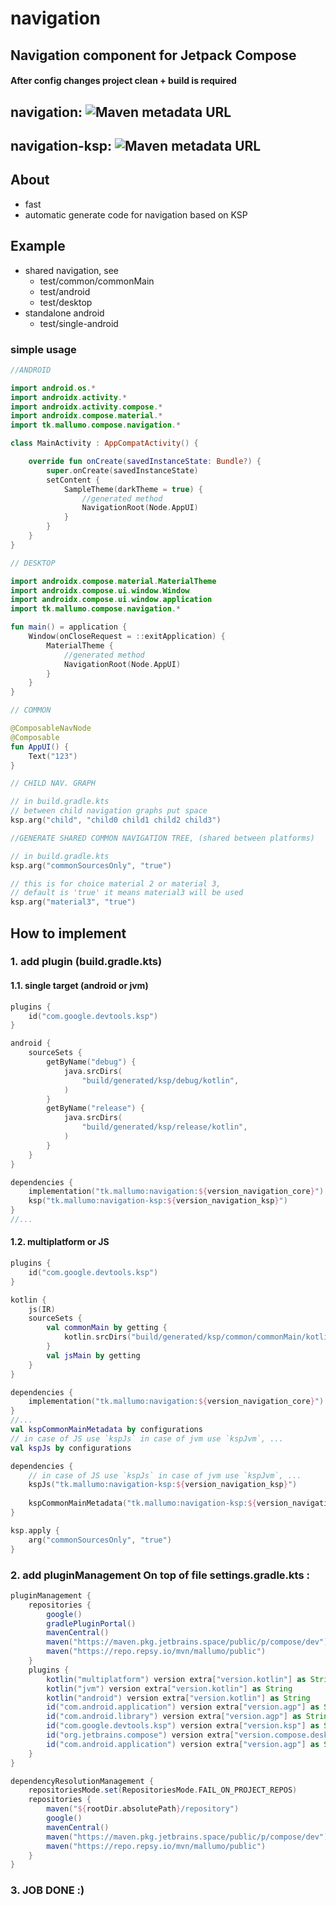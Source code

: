 # navigation

## Navigation component for Jetpack Compose

#### After config changes project clean + build is required

## navigation: ![Maven metadata URL](https://img.shields.io/maven-metadata/v?metadataUrl=https%3A%2F%2Frepo.repsy.io%2Fmvn%2Fmallumo%2Fpublic%2Ftk%2Fmallumo%2Fnavigation-core%2Fmaven-metadata.xml)

## navigation-ksp: ![Maven metadata URL](https://img.shields.io/maven-metadata/v?metadataUrl=https%3A%2F%2Frepo.repsy.io%2Fmvn%2Fmallumo%2Fpublic%2Ftk%2Fmallumo%2Fnavigation-ksp%2Fmaven-metadata.xml)

## About

* fast
* automatic generate code for navigation based on KSP

## Example

- shared navigation, see
    - test/common/commonMain
    - test/android
    - test/desktop
- standalone android
    - test/single-android

### simple usage

```kotlin
//ANDROID

import android.os.*
import androidx.activity.*
import androidx.activity.compose.*
import androidx.compose.material.*
import tk.mallumo.compose.navigation.*

class MainActivity : AppCompatActivity() {

    override fun onCreate(savedInstanceState: Bundle?) {
        super.onCreate(savedInstanceState)
        setContent {
            SampleTheme(darkTheme = true) {
                //generated method
                NavigationRoot(Node.AppUI)
            }
        }
    }
}

// DESKTOP

import androidx.compose.material.MaterialTheme 
import androidx.compose.ui.window.Window
import androidx.compose.ui.window.application
import tk.mallumo.compose.navigation.*

fun main() = application {
    Window(onCloseRequest = ::exitApplication) {
        MaterialTheme {
            //generated method
            NavigationRoot(Node.AppUI)
        }
    }
}

// COMMON

@ComposableNavNode
@Composable
fun AppUI() {
    Text("123")
}
```

```kotlin
// CHILD NAV. GRAPH

// in build.gradle.kts
// between child navigation graphs put space
ksp.arg("child", "child0 child1 child2 child3")
```

```kotlin
//GENERATE SHARED COMMON NAVIGATION TREE, (shared between platforms)

// in build.gradle.kts
ksp.arg("commonSourcesOnly", "true")
```

```kotlin
// this is for choice material 2 or material 3,
// default is 'true' it means material3 will be used
ksp.arg("material3", "true")
```

## How to implement

### 1. add plugin (**build.gradle.kts**)
#### 1.1. single target (android or jvm)
```kotlin
plugins {
    id("com.google.devtools.ksp")
}

android {
    sourceSets {
        getByName("debug") {
            java.srcDirs(
                "build/generated/ksp/debug/kotlin",
            )
        }
        getByName("release") {
            java.srcDirs(
                "build/generated/ksp/release/kotlin",
            )
        }
    }
}

dependencies {
    implementation("tk.mallumo:navigation:${version_navigation_core}")
    ksp("tk.mallumo:navigation-ksp:${version_navigation_ksp}")
}
//...
```
#### 1.2. multiplatform or JS
```kotlin
plugins {
    id("com.google.devtools.ksp")
}

kotlin {
    js(IR)
    sourceSets {
        val commonMain by getting {
            kotlin.srcDirs("build/generated/ksp/common/commonMain/kotlin")
        }
        val jsMain by getting
    }
}

dependencies {
    implementation("tk.mallumo:navigation:${version_navigation_core}")
}
//...
val kspCommonMainMetadata by configurations
// in case of JS use `kspJs` in case of jvm use `kspJvm`, ...
val kspJs by configurations

dependencies {
    // in case of JS use `kspJs` in case of jvm use `kspJvm`, ...
    kspJs("tk.mallumo:navigation-ksp:${version_navigation_ksp}")
    
    kspCommonMainMetadata("tk.mallumo:navigation-ksp:${version_navigation_ksp}")
}

ksp.apply {
    arg("commonSourcesOnly", "true")
}
```
### 2. add pluginManagement **On top** of file **settings.gradle.kts** :

```groovy
pluginManagement {
    repositories {
        google()
        gradlePluginPortal()
        mavenCentral()
        maven("https://maven.pkg.jetbrains.space/public/p/compose/dev")
        maven("https://repo.repsy.io/mvn/mallumo/public")
    }
    plugins {
        kotlin("multiplatform") version extra["version.kotlin"] as String
        kotlin("jvm") version extra["version.kotlin"] as String
        kotlin("android") version extra["version.kotlin"] as String
        id("com.android.application") version extra["version.agp"] as String
        id("com.android.library") version extra["version.agp"] as String
        id("com.google.devtools.ksp") version extra["version.ksp"] as String
        id("org.jetbrains.compose") version extra["version.compose.desktop"] as String
        id("com.android.application") version extra["version.agp"] as String
    }
}

dependencyResolutionManagement {
    repositoriesMode.set(RepositoriesMode.FAIL_ON_PROJECT_REPOS)
    repositories {
        maven("${rootDir.absolutePath}/repository")
        google()
        mavenCentral()
        maven("https://maven.pkg.jetbrains.space/public/p/compose/dev")
        maven("https://repo.repsy.io/mvn/mallumo/public")
    }
}
```

### 3. JOB DONE :)
